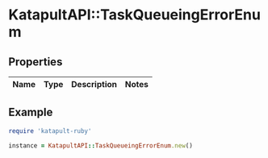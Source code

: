 # KatapultAPI::TaskQueueingErrorEnum

## Properties

| Name | Type | Description | Notes |
| ---- | ---- | ----------- | ----- |

## Example

```ruby
require 'katapult-ruby'

instance = KatapultAPI::TaskQueueingErrorEnum.new()
```

